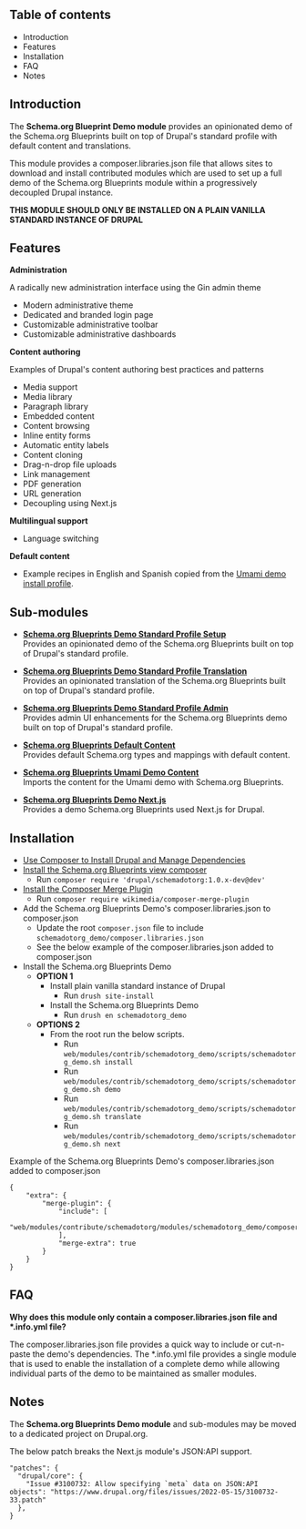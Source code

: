 Table of contents
-----------------

* Introduction
* Features
* Installation
* FAQ
* Notes


Introduction
------------

The **Schema.org Blueprint Demo module** provides an opinionated demo of the
Schema.org Blueprints built on top of Drupal's standard profile with default
content and translations.

This module provides a composer.libraries.json file that allows sites to
download and install contributed modules which are used to set up a full demo
of the Schema.org Blueprints module within a progressively decoupled
Drupal instance.

**THIS MODULE SHOULD ONLY BE INSTALLED ON A PLAIN VANILLA STANDARD
INSTANCE OF DRUPAL**


Features
--------

**Administration**

A radically new administration interface using the Gin admin theme

- Modern administrative theme
- Dedicated and branded login page
- Customizable administrative toolbar
- Customizable administrative dashboards

**Content authoring**

Examples of Drupal's content authoring best practices and patterns

- Media support
- Media library
- Paragraph library
- Embedded content
- Content browsing
- Inline entity forms
- Automatic entity labels
- Content cloning
- Drag-n-drop file uploads
- Link management
- PDF generation
- URL generation
- Decoupling using Next.js

**Multilingual support**

- Language switching

**Default content**

- Example recipes in English and Spanish copied from the
  [Umami demo install profile](https://www.drupal.org/docs/umami-drupal-demonstration-installation-profile).


Sub-modules
-----------

- **[Schema.org Blueprints Demo Standard Profile Setup](https://git.drupalcode.org/project/schemadotorg/-/tree/1.0.x/modules/schemadotorg_demo/modules/schemadotorg_demo_standard)**    
  Provides an opinionated demo of the Schema.org Blueprints built on top of Drupal's standard profile.

- **[Schema.org Blueprints Demo Standard Profile Translation](https://git.drupalcode.org/project/schemadotorg/-/tree/1.0.x/modules/schemadotorg_demo/modules/schemadotorg_demo_standardard_translation)**    
  Provides an opinionated translation of the Schema.org Blueprints built on top of Drupal's standard profile.

- **[Schema.org Blueprints Demo Standard Profile Admin](https://git.drupalcode.org/project/schemadotorg/-/tree/1.0.x/modules/schemadotorg_demo/modules/schemadotorg_demo_standard_admin)**    
  Provides admin UI enhancements for the Schema.org Blueprints demo built on top of Drupal's standard profile.

- **[Schema.org Blueprints Default Content](https://git.drupalcode.org/project/schemadotorg/-/tree/1.0.x/modules/schemadotorg_demo/modules/schemadotorg_demo_default_content)**    
  Provides default Schema.org types and mappings with default content.

- **[Schema.org Blueprints Umami Demo Content](https://git.drupalcode.org/project/schemadotorg/-/tree/1.0.x/modules/schemadotorg_demo/modules/schemadotorg_demo_umami_content)**    
  Imports the content for the Umami demo with Schema.org Blueprints.

- **[Schema.org Blueprints Demo Next.js](https://git.drupalcode.org/project/schemadotorg/-/tree/1.0.x/modules/schemadotorg_demo/modules/schemadotorg_demo_next)**    
  Provides a demo Schema.org Blueprints used Next.js for Drupal.



Installation
------------

- [Use Composer to Install Drupal and Manage Dependencies](https://www.drupal.org/docs/develop/using-composer/manage-dependencies)
- [Install the Schema.org Blueprints view composer](https://www.drupal.org/project/schemadotorg/releases/1.0.x-dev)
  - Run `composer require 'drupal/schemadotorg:1.0.x-dev@dev'`
- [Install the Composer Merge Plugin](https://github.com/wikimedia/composer-merge-plugin)
  - Run `composer require wikimedia/composer-merge-plugin`
- Add the Schema.org Blueprints Demo's composer.libraries.json to composer.json
  - Update the root `composer.json` file to include `schemadotorg_demo/composer.libraries.json`
  - See the below example of the composer.libraries.json added to composer.json
- Install the Schema.org Blueprints Demo
  - **OPTION 1**
    - Install plain vanilla standard instance of Drupal
      - Run `drush site-install`
    - Install the Schema.org Blueprints Demo
      - Run `drush en schemadotorg_demo`
  - **OPTIONS 2**
    - From the root run the below scripts.
      - Run `web/modules/contrib/schemadotorg_demo/scripts/schemadotorg_demo.sh install`
      - Run `web/modules/contrib/schemadotorg_demo/scripts/schemadotorg_demo.sh demo`
      - Run `web/modules/contrib/schemadotorg_demo/scripts/schemadotorg_demo.sh translate`
      - Run `web/modules/contrib/schemadotorg_demo/scripts/schemadotorg_demo.sh next`

Example of the Schema.org Blueprints Demo's composer.libraries.json added to composer.json

    {
        "extra": {
            "merge-plugin": {
                "include": [
                    "web/modules/contribute/schemadotorg/modules/schemadotorg_demo/composer.libraries.json",
                ],
                "merge-extra": true
            }
        }
    }


FAQ
---

**Why does this module only contain a composer.libraries.json file and \*.info.yml file?**

The composer.libraries.json file provides a quick way to include or cut-n-paste
the demo's dependencies. The \*.info.yml file provides a single module that is
used to enable the installation of a complete demo while allowing individual
parts of the demo to be maintained as smaller modules.


Notes
-----

The **Schema.org Blueprints Demo module** and sub-modules may be moved to a
dedicated project on Drupal.org.

The below patch breaks the Next.js module's JSON:API support.

    "patches": {
      "drupal/core": {
        "Issue #3100732: Allow specifying `meta` data on JSON:API objects": "https://www.drupal.org/files/issues/2022-05-15/3100732-33.patch"
      },
    }
